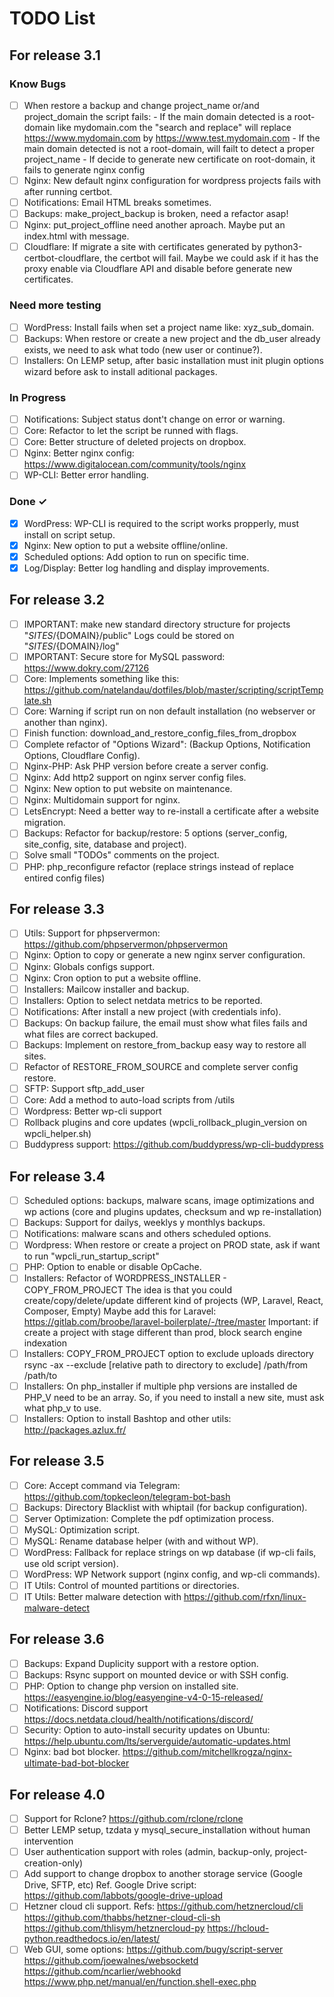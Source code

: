 # TODO List

## For release 3.1

### Know Bugs

- [ ] When restore a backup and change project_name or/and project_domain the script fails:
        - If the main domain detected is a root-domain like mydomain.com the "search and replace" 
                will replace https://www.mydomain.com by https://www.test.mydomain.com
        - If the main domain detected is not a root-domain, will failt to detect a proper project_name
        - If decide to generate new certificate on root-domain, it fails to generate nginx config
- [ ] Nginx: New default nginx configuration for wordpress projects fails with after running certbot.
- [ ] Notifications: Email HTML breaks sometimes.
- [ ] Backups: make_project_backup is broken, need a refactor asap!
- [ ] Nginx: put_project_offline need another aproach. Maybe put an index.html with message.
- [ ] Cloudflare: If migrate a site with certificates generated by python3-certbot-cloudflare, the certbot will fail.
      Maybe we could ask if it has the proxy enable via Cloudflare API and disable before generate new certificates.

### Need more testing
- [ ] WordPress: Install fails when set a project name like: xyz_sub_domain.
- [ ] Backups: When restore or create a new project and the db_user already exists, we need to ask what todo (new user or continue?).
- [ ] Installers: On LEMP setup, after basic installation must init plugin options wizard before ask to install aditional packages.

### In Progress

- [ ] Notifications: Subject status dont't change on error or warning.
- [ ] Core: Refactor to let the script be runned with flags.
- [ ] Core: Better structure of deleted projects on dropbox.
- [ ] Nginx: Better nginx config: https://www.digitalocean.com/community/tools/nginx
- [ ] WP-CLI: Better error handling.

### Done ✓

- [x] WordPress: WP-CLI is required to the script works propperly, must install on script setup.
- [x] Nginx: New option to put a website offline/online.
- [x] Scheduled options: Add option to run on specific time.
- [x] Log/Display: Better log handling and display improvements.

## For release 3.2

- [ ] IMPORTANT: make new standard directory structure for projects "${SITES}/${DOMAIN}/public"
      Logs could be stored on "${SITES}/${DOMAIN}/log"
- [ ] IMPORTANT: Secure store for MySQL password: https://www.dokry.com/27126
- [ ] Core: Implements something like this: 
        https://github.com/natelandau/dotfiles/blob/master/scripting/scriptTemplate.sh
- [ ] Core: Warning if script run on non default installation (no webserver or another than nginx).
- [ ] Finish function: download_and_restore_config_files_from_dropbox
- [ ] Complete refactor of "Options Wizard": (Backup Options, Notification Options, Cloudflare Config).
- [ ] Nginx-PHP: Ask PHP version before create a server config.
- [ ] Nginx: Add http2 support on nginx server config files.
- [ ] Nginx: New option to put website on maintenance.
- [ ] Nginx: Multidomain support for nginx.
- [ ] LetsEncrypt: Need a better way to re-install a certificate after a website migration.
- [ ] Backups: Refactor for backup/restore: 5 options (server_config, site_config, site, database and project).
- [ ] Solve small "TODOs" comments on the project.
- [ ] PHP: php_reconfigure refactor (replace strings instead of replace entired config files)

## For release 3.3

- [ ] Utils: Support for phpservermon: https://github.com/phpservermon/phpservermon
- [ ] Nginx: Option to copy or generate a new nginx server configuration.
- [ ] Nginx: Globals configs support.
- [ ] Nginx: Cron option to put a website offline.
- [ ] Installers: Mailcow installer and backup.
- [ ] Installers: Option to select netdata metrics to be reported.
- [ ] Notifications: After install a new project (with credentials info).
- [ ] Backups: On backup failure, the email must show what files fails and what files are correct backuped.
- [ ] Backups: Implement on restore_from_backup easy way to restore all sites.
- [ ] Refactor of RESTORE_FROM_SOURCE and complete server config restore.
- [ ] SFTP: Support sftp_add_user
- [ ] Core: Add a method to auto-load scripts from /utils
- [ ] Wordpress: Better wp-cli support 
 - [ ] Rollback plugins and core updates (wpcli_rollback_plugin_version on wpcli_helper.sh)
 - [ ] Buddypress support: https://github.com/buddypress/wp-cli-buddypress

## For release 3.4

- [ ] Scheduled options: backups, malware scans, image optimizations and wp actions (core and plugins updates, checksum and wp re-installation)
- [ ] Backups: Support for dailys, weeklys y monthlys backups.
- [ ] Notifications: malware scans and others scheduled options.
- [ ] Wordpress: When restore or create a project on PROD state, ask if want to run "wpcli_run_startup_script"
- [ ] PHP: Option to enable or disable OpCache.
- [ ] Installers: Refactor of WORDPRESS_INSTALLER - COPY_FROM_PROJECT
        The idea is that you could create/copy/delete/update different kind of projects (WP, Laravel, React, Composer, Empty)
        Maybe add this for Laravel: https://gitlab.com/broobe/laravel-boilerplate/-/tree/master
        Important: if create a project with stage different than prod, block search engine indexation
- [ ] Installers: COPY_FROM_PROJECT option to exclude uploads directory
        rsync -ax --exclude [relative path to directory to exclude] /path/from /path/to
- [ ] Installers: On php_installer if multiple php versions are installed de PHP_V need to be an array.
        So, if you need to install a new site, must ask what php_v to use.
- [ ] Installers: Option to install Bashtop and other utils: http://packages.azlux.fr/

## For release 3.5

- [ ] Core: Accept command via Telegram: https://github.com/topkecleon/telegram-bot-bash
- [ ] Backups: Directory Blacklist with whiptail (for backup configuration).
- [ ] Server Optimization: Complete the pdf optimization process.
- [ ] MySQL: Optimization script.
- [ ] MySQL: Rename database helper (with and without WP).
- [ ] WordPress: Fallback for replace strings on wp database (if wp-cli fails, use old script version).
- [ ] WordPress: WP Network support (nginx config, and wp-cli commands).
- [ ] IT Utils: Control of mounted partitions or directories.
- [ ] IT Utils: Better malware detection with https://github.com/rfxn/linux-malware-detect

## For release 3.6

- [ ] Backups: Expand Duplicity support with a restore option.
- [ ] Backups: Rsync support on mounted device or with SSH config.
- [ ] PHP: Option to change php version on installed site.
        https://easyengine.io/blog/easyengine-v4-0-15-released/
- [ ] Notifications: Discord support
        https://docs.netdata.cloud/health/notifications/discord/
- [ ] Security: Option to auto-install security updates on Ubuntu: 
        https://help.ubuntu.com/lts/serverguide/automatic-updates.html
- [ ] Nginx: bad bot blocker.
        https://github.com/mitchellkrogza/nginx-ultimate-bad-bot-blocker

## For release 4.0

- [ ] Support for Rclone? https://github.com/rclone/rclone
- [ ] Better LEMP setup, tzdata y mysql_secure_installation without human intervention
- [ ] User authentication support with roles (admin, backup-only, project-creation-only)
- [ ] Add support to change dropbox to another storage service (Google Drive, SFTP, etc)
        Ref. Google Drive script: https://github.com/labbots/google-drive-upload
- [ ] Hetzner cloud cli support. Refs:
        https://github.com/hetznercloud/cli
        https://github.com/thabbs/hetzner-cloud-cli-sh
        https://github.com/thlisym/hetznercloud-py
        https://hcloud-python.readthedocs.io/en/latest/
- [ ] Web GUI, some options:
        https://github.com/bugy/script-server
        https://github.com/joewalnes/websocketd
        https://github.com/ncarlier/webhookd
        https://www.php.net/manual/en/function.shell-exec.php

